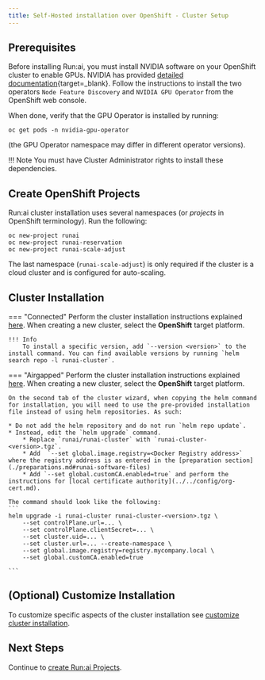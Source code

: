 ```yaml
---
title: Self-Hosted installation over OpenShift - Cluster Setup
---
```



## Prerequisites

Before installing Run:ai, you must install NVIDIA software on your OpenShift cluster to enable GPUs.
NVIDIA has provided [detailed documentation](https://docs.nvidia.com/datacenter/cloud-native/gpu-operator/openshift/introduction.html){target=_blank}.
Follow the instructions to install the two operators `Node Feature Discovery` and `NVIDIA GPU Operator` from the OpenShift web console.

When done, verify that the GPU Operator is installed by running:

```
oc get pods -n nvidia-gpu-operator
```

(the GPU Operator namespace may differ in different operator versions).

!!! Note
    You must have Cluster Administrator rights to install these dependencies.

## Create OpenShift Projects

Run:ai cluster installation uses several namespaces (or *projects* in OpenShift terminology). Run the following:

```
oc new-project runai
oc new-project runai-reservation
oc new-project runai-scale-adjust
```

The last namespace (`runai-scale-adjust`) is only required if the cluster is a cloud cluster and is configured for auto-scaling.

## Cluster Installation

=== "Connected"
    Perform the cluster installation instructions explained [here](../../cluster-setup/cluster-install.md#install-runai). When creating a new cluster, select the **OpenShift**  target platform.

    !!! Info
        To install a specific version, add `--version <version>` to the install command. You can find available versions by running `helm search repo -l runai-cluster`.

=== "Airgapped"
    Perform the cluster installation instructions explained [here](../../cluster-setup/cluster-install.md#install-runai). When creating a new cluster, select the **OpenShift**  target platform.

    On the second tab of the cluster wizard, when copying the helm command for installation, you will need to use the pre-provided installation file instead of using helm repositories. As such:

    * Do not add the helm repository and do not run `helm repo update`.
    * Instead, edit the `helm upgrade` command. 
        * Replace `runai/runai-cluster` with `runai-cluster-<version>.tgz`. 
        * Add  `--set global.image.registry=<Docker Registry address>` where the registry address is as entered in the [preparation section](./preparations.md#runai-software-files)
        * Add `--set global.customCA.enabled=true` and perform the instructions for [local certificate authority](../../config/org-cert.md).
    
    The command should look like the following:
    ```
    helm upgrade -i runai-cluster runai-cluster-<version>.tgz \
        --set controlPlane.url=... \
        --set controlPlane.clientSecret=... \
        --set cluster.uid=... \
        --set cluster.url=... --create-namespace \
        --set global.image.registry=registry.mycompany.local \
        --set global.customCA.enabled=true

    ```

## (Optional) Customize Installation

To customize specific aspects of the cluster installation see [customize cluster installation](../../cluster-setup/customize-cluster-install.md).

## Next Steps

Continue to [create Run:ai Projects](project-management.md).
